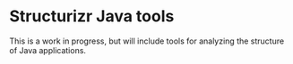 Structurizr Java tools
====

This is a work in progress, but will include tools for analyzing the structure of Java applications.
